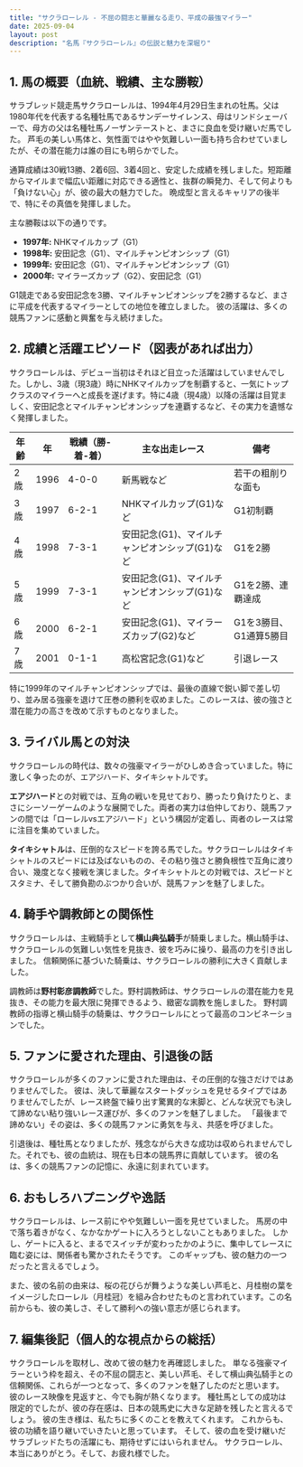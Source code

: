 ```yaml
---
title: "サクラローレル - 不屈の闘志と華麗なる走り、平成の最強マイラー"
date: 2025-09-04
layout: post
description: "名馬『サクラローレル』の伝説と魅力を深堀り"
---
```


## 1. 馬の概要（血統、戦績、主な勝鞍）

サラブレッド競走馬サクラローレルは、1994年4月29日生まれの牡馬。父は1980年代を代表する名種牡馬であるサンデーサイレンス、母はリンドシェーバーで、母方の父は名種牡馬ノーザンテーストと、まさに良血を受け継いだ馬でした。  芦毛の美しい馬体と、気性面ではやや気難しい一面も持ち合わせていましたが、その潜在能力は誰の目にも明らかでした。

通算成績は30戦13勝、2着6回、3着4回と、安定した成績を残しました。短距離からマイルまで幅広い距離に対応できる適性と、抜群の瞬発力、そして何よりも「負けない心」が、彼の最大の魅力でした。  晩成型と言えるキャリアの後半で、特にその真価を発揮しました。


主な勝鞍は以下の通りです。

* **1997年:**  NHKマイルカップ（G1）
* **1998年:** 安田記念（G1）、マイルチャンピオンシップ（G1）
* **1999年:**  安田記念（G1）、マイルチャンピオンシップ（G1）
* **2000年:**  マイラーズカップ（G2）、安田記念（G1）


G1競走である安田記念を3勝、マイルチャンピオンシップを2勝するなど、まさに平成を代表するマイラーとしての地位を確立しました。  彼の活躍は、多くの競馬ファンに感動と興奮を与え続けました。


## 2. 成績と活躍エピソード（図表があれば出力）

サクラローレルは、デビュー当初はそれほど目立った活躍はしていませんでした。しかし、3歳（現3歳）時にNHKマイルカップを制覇すると、一気にトップクラスのマイラーへと成長を遂げます。特に4歳（現4歳）以降の活躍は目覚ましく、安田記念とマイルチャンピオンシップを連覇するなど、その実力を遺憾なく発揮しました。

| 年齢 | 年 | 戦績（勝-着-着） | 主な出走レース | 備考 |
|---|---|---|---|---|
| 2歳 | 1996 | 4-0-0 | 新馬戦など | 若干の粗削りな面も |
| 3歳 | 1997 | 6-2-1 | NHKマイルカップ(G1)など | G1初制覇 |
| 4歳 | 1998 | 7-3-1 | 安田記念(G1)、マイルチャンピオンシップ(G1)など | G1を2勝 |
| 5歳 | 1999 | 7-3-1 | 安田記念(G1)、マイルチャンピオンシップ(G1)など | G1を2勝、連覇達成 |
| 6歳 | 2000 | 6-2-1 | 安田記念(G1)、マイラーズカップ(G2)など | G1を3勝目、G1通算5勝目 |
| 7歳 | 2001 | 0-1-1 | 高松宮記念(G1)など |引退レース |


特に1999年のマイルチャンピオンシップでは、最後の直線で鋭い脚で差し切り、並み居る強豪を退けて圧巻の勝利を収めました。このレースは、彼の強さと潜在能力の高さを改めて示すものとなりました。


## 3. ライバル馬との対決

サクラローレルの時代は、数々の強豪マイラーがひしめき合っていました。特に激しく争ったのが、エアジハード、タイキシャトルです。

**エアジハード**との対戦では、互角の戦いを見せており、勝ったり負けたりと、まさにシーソーゲームのような展開でした。両者の実力は伯仲しており、競馬ファンの間では「ローレルvsエアジハード」という構図が定着し、両者のレースは常に注目を集めていました。

**タイキシャトル**は、圧倒的なスピードを誇る馬でした。サクラローレルはタイキシャトルのスピードには及ばないものの、その粘り強さと勝負根性で互角に渡り合い、幾度となく接戦を演じました。タイキシャトルとの対戦では、スピードとスタミナ、そして勝負勘のぶつかり合いが、競馬ファンを魅了しました。


## 4. 騎手や調教師との関係性

サクラローレルは、主戦騎手として**横山典弘騎手**が騎乗しました。横山騎手は、サクラローレルの気難しい気性を見抜き、彼を巧みに操り、最高の力を引き出しました。  信頼関係に基づいた騎乗は、サクラローレルの勝利に大きく貢献しました。

調教師は**野村彰彦調教師**でした。野村調教師は、サクラローレルの潜在能力を見抜き、その能力を最大限に発揮できるよう、緻密な調教を施しました。  野村調教師の指導と横山騎手の騎乗は、サクラローレルにとって最高のコンビネーションでした。


## 5. ファンに愛された理由、引退後の話

サクラローレルが多くのファンに愛された理由は、その圧倒的な強さだけではありませんでした。  彼は、決して華麗なスタートダッシュを見せるタイプではありませんでしたが、レース終盤で繰り出す驚異的な末脚と、どんな状況でも決して諦めない粘り強いレース運びが、多くのファンを魅了しました。  「最後まで諦めない」その姿は、多くの競馬ファンに勇気を与え、共感を呼びました。

引退後は、種牡馬となりましたが、残念ながら大きな成功は収められませんでした。それでも、彼の血統は、現在も日本の競馬界に貢献しています。  彼の名は、多くの競馬ファンの記憶に、永遠に刻まれています。


## 6. おもしろハプニングや逸話

サクラローレルは、レース前にやや気難しい一面を見せていました。  馬房の中で落ち着きがなく、なかなかゲートに入ろうとしないこともありました。  しかし、ゲートに入ると、まるでスイッチが変わったかのように、集中してレースに臨む姿には、関係者も驚かされたそうです。  このギャップも、彼の魅力の一つだったと言えるでしょう。

また、彼の名前の由来は、桜の花びらが舞うような美しい芦毛と、月桂樹の葉をイメージしたローレル（月桂冠）を組み合わせたものと言われています。この名前からも、彼の美しさ、そして勝利への強い意志が感じられます。


## 7. 編集後記（個人的な視点からの総括）

サクラローレルを取材し、改めて彼の魅力を再確認しました。  単なる強豪マイラーという枠を超え、その不屈の闘志と、美しい芦毛、そして横山典弘騎手との信頼関係、これらが一つとなって、多くのファンを魅了したのだと思います。  彼のレース映像を見返すと、今でも胸が熱くなります。  種牡馬としての成功は限定的でしたが、彼の存在感は、日本の競馬史に大きな足跡を残したと言えるでしょう。  彼の生き様は、私たちに多くのことを教えてくれます。  これからも、彼の功績を語り継いでいきたいと思っています。  そして、彼の血を受け継いだサラブレッドたちの活躍にも、期待せずにはいられません。  サクラローレル、本当にありがとう。そして、お疲れ様でした。
